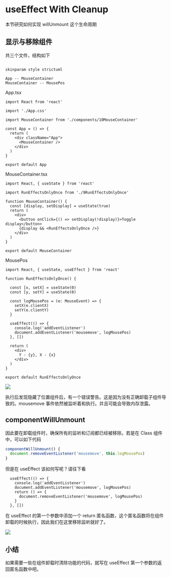 # useEffect With Cleanup

本节研究如何实现 willUnmount 这个生命周期

## 显示与移除组件

共三个文件，结构如下

``` plantuml

skinparam style strictuml

App -- MouseContainer
MouseContainer -- MousePos

```

App.tsx
``` tsx
import React from 'react'

import './App.css'

import MouseContainer from './components/10MouseContainer'

const App = () => {
  return (
    <div className="App">
      <MouseContainer />
    </div>
  )
}

export default App

```

MouseContainer.tsx

``` tsx
import React, { useState } from 'react'

import RunEffectsOnlyOnce from './9RunEffectsOnlyOnce'

function MouseContainer() {
  const [display, setDisplay] = useState(true)
  return (
    <div>
      <button onClick={() => setDisplay(!display)}>Toggle display</button>
      {display && <RunEffectsOnlyOnce />}
    </div>
  )
}

export default MouseContainer
```

MousePos

``` tsx
import React, { useState, useEffect } from 'react'

function RunEffectsOnlyOnce() {

  const [x, setX] = useState(0)
  const [y, setY] = useState(0)

  const logMousePos = (e: MouseEvent) => {
    setX(e.clientX)
    setY(e.clientY)
  }

  useEffect(() => {
    console.log('addEventListener')
    document.addEventListener('mousemove', logMousePos)
  }, [])

  return (
    <div>
      Y - {y}, X - {x}
    </div>
  )
}

export default RunEffectsOnlyOnce
```

![](https://gw.alicdn.com/tfs/TB1nYXavEH1gK0jSZSyXXXtlpXa-579-284.gif)

执行后发现隐藏了位置组件后，有一个错误警告。这是因为没有正确卸载子组件导致的。mousemove 事件依然被监听着和执行。并且可能会导致内存泄露。

## componentWillUnmount

因此要在卸载组件时，确保所有的监听和订阅都已经被移除。若是在 Class 组件中，可以如下代码

``` js
componentWillUnmount() {
  document.removeEventListener('mousemove', this.logMousePos)
}
```

但是在 useEffect 该如何写呢？请往下看

``` tsx
  useEffect(() => {
    console.log('addEventListener')
    document.addEventListener('mousemove', logMousePos)
    return () => {
      document.removeEventListener('mousemove', logMousePos)
    }
  }, [])
```

在 useEffect 的第一个参数中添加一个 return 匿名函数，这个匿名函数将在组件卸载的时候执行，因此我们在这里移除监听就好了。

![](https://gw.alicdn.com/tfs/TB1eAcBvX67gK0jSZPfXXahhFXa-579-284.gif)


## 小结

如果需要一些在组件卸载时清除功能的代码，就写在 useEffect 第一个参数的返回匿名函数中吧。
